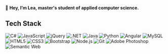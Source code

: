👋 <b>Hey, I’m Lea, master's student of applied computer science.</b>

<!---
itslea/itslea is a ✨ special ✨ repository because its `README.md` (this file) appears on your GitHub profile.
You can click the Preview link to take a look at your changes.
--->
## Tech Stack
![C#](https://img.shields.io/badge/-C%23-512BD4?logo=csharp&logoColor=white)
![JavaScript](https://img.shields.io/badge/-JavaScript-F7DF1E?logo=javascript&logoColor=white)
![jQuery](https://img.shields.io/badge/-jQuery-0769AD?logo=jquery&logoColor=white)
![.NET](https://img.shields.io/badge/-.NET-512BD4?logo=.net&logoColor=white)
![Java](https://img.shields.io/badge/-Java-E76F00?logo=java&logoColor=white)
![Python](https://img.shields.io/badge/-Python-3776AB?logo=python&logoColor=white)
![Angular](https://img.shields.io/badge/-Angular-0F0F11?logo=angular&logoColor=white)
![MySQL](https://img.shields.io/badge/-MySQL-4479A1?logo=mysql&logoColor=white)
![HTML5](https://img.shields.io/badge/-HTML5-E34F26?logo=html5&logoColor=white)
![CSS3](https://img.shields.io/badge/-CSS3-1572B6?logo=css3&logoColor=white)
![Bootstrap](https://img.shields.io/badge/-Bootstrap-7952B3?logo=bootstrap&logoColor=white)
![Node.js](https://img.shields.io/badge/-Node.js-339933?logo=nodedotjs&logoColor=white)
![Git](https://img.shields.io/badge/-Git-F05032?logo=git&logoColor=white)
![Adobe Photoshop](https://img.shields.io/badge/-Adobe%20Photoshop-31A8FF?logo=adobephotoshop&logoColor=white)
![Semantic Web](https://img.shields.io/badge/-Semantic%20Web-005A9C?logo=semanticweb&logoColor=white)
<!-- ![Anaconda](https://img.shields.io/badge/-Anaconda-44A833?logo=anaconda&logoColor=white) -->

<!-- https://simpleicons.org/ | numpy, docker, json, latex, openapi, postman, figma, sqlite, mongodb, npm, graphql, mqtt, bootspring -->
